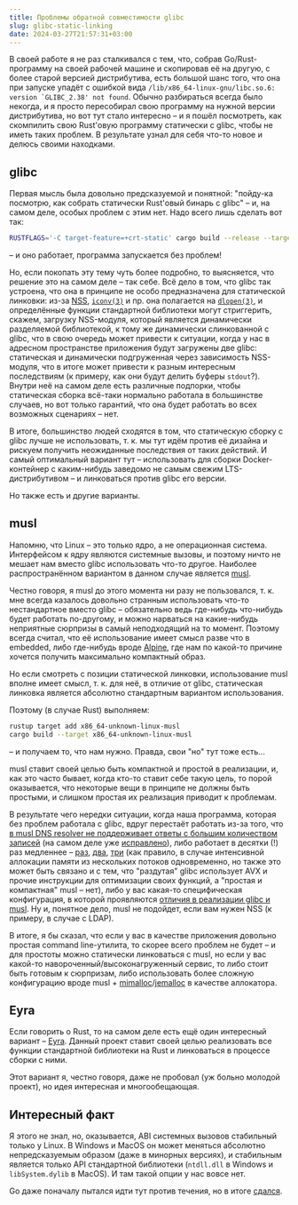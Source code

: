 ```yaml
---
title: Проблемы обратной совместимости glibc
slug: glibc-static-linking
date: 2024-03-27T21:57:31+03:00
---
```


В своей работе я не раз сталкивался с тем, что, собрав Go/Rust-программу на своей рабочей машине и скопировав её на другую, с более старой версией дистрибутива, есть большой шанс того, что она при запуске упадёт с ошибкой вида ```/lib/x86_64-linux-gnu/libc.so.6: version `GLIBC_2.38' not found```. Обычно разбираться всегда было некогда, и я просто пересобирал свою программу на нужной версии дистрибутива, но вот тут стало интересно – и я пошёл посмотреть, как скомпилить свою Rust'овую программу статически с glibc, чтобы не иметь таких проблем. В результате узнал для себя что-то новое и делюсь своими находками.

## glibc

Первая мысль была довольно предсказуемой и понятной: "пойду-ка посмотрю, как собрать статически Rust'овый бинарь с glibc" – и, на самом деле, особых проблем с этим нет. Надо всего лишь сделать вот так:
```bash
RUSTFLAGS='-C target-feature=+crt-static' cargo build --release --target x86_64-unknown-linux-gnu
```
– и оно работает, программа запускается без проблем!

Но, если покопать эту тему чуть более подробно, то выясняется, что решение это на самом деле – так себе. Всё дело в том, что glibc так устроена, что она в принципе не особо предназначена для статической линковки: из-за [NSS](http://man7.org/linux/man-pages/man5/nsswitch.conf.5.html), [`iconv(3)`](http://man7.org/linux/man-pages/man3/iconv.3.html) и пр. она полагается на [`dlopen(3)`](http://man7.org/linux/man-pages/man3/dlopen.3.html), и определённые функции стандартной библиотеки могут стриггерить, скажем, загрузку NSS-модуля, который является динамически разделяемой библиотекой, к тому же динамически слинкованной с glibc, что в свою очередь может привести к ситуации, когда у нас в адресном пространстве приложения будут загружены две glibc: статическая и динамически подгруженная через зависимость NSS-модуля, что в итоге может привести к разным интересным последствиям (к примеру, как они будут делить буферы `stdout`?). Внутри неё на самом деле есть различные подпорки, чтобы статическая сборка всё-таки нормально работала в большинстве случаев, но вот только гарантий, что она будет работать во всех возможных сценариях – нет.

В итоге, большинство людей сходятся в том, что статическую сборку с glibc лучше не использовать, т. к. мы тут идём против её дизайна и рискуем получить неожиданные последствия от таких действий. И самый оптимальный вариант тут – использовать для сборки Docker-контейнер с каким-нибудь заведомо не самым свежим LTS-дистрибутивом – и линковаться против glibc его версии.

Но также есть и другие варианты.

## musl

Напомню, что Linux – это только ядро, а не операционная система. Интерфейсом к ядру являются системные вызовы, и поэтому ничто не мешает нам вместо glibc использовать что-то другое. Наиболее распространённом вариантом в данном случае является [musl](https://musl.libc.org/).

Честно говоря, я musl до этого момента ни разу не пользовался, т. к. мне всегда казалось довольно странным использовать что-то нестандартное вместо glibc – обязательно ведь где-нибудь что-нибудь будет работать по-другому, и можно нарваться на какие-нибудь неприятные сюрпризы в самый неподходящий на то момент. Поэтому всегда считал, что её использование имеет смысл разве что в embedded, либо где-нибудь вроде [Alpine](https://www.alpinelinux.org/), где нам по какой-то причине хочется получить максимально компактный образ.

Но если смотреть с позиции статической линковки, использование musl вполне имеет смысл, т. к. для неё, в отличие от glibc, статическая линковка является абсолютно стандартным вариантом использования.

Поэтому (в случае Rust) выполняем:
```bash
rustup target add x86_64-unknown-linux-musl
cargo build --target x86_64-unknown-linux-musl
```
– и получаем то, что нам нужно. Правда, свои "но" тут тоже есть...

musl ставит своей целью быть компактной и простой в реализации, и, как это часто бывает, когда кто-то ставит себе такую цель, то порой оказывается, что некоторые вещи в принципе не должны быть простыми, и слишком простая их реализация приводит к проблемам.

В результате чего нередки ситуации, когда наша программа, которая без проблем работала с glibc, вдруг перестаёт работать из-за того, что [в musl DNS resolver не поддерживает ответы с большим количеством записей](https://purplecarrot.co.uk/post/2021-09-04-does_alpine-resolve_dns_properly/) (на самом деле уже [исправлено](https://www.furorteutonicus.eu/2023-10-02-musl-alpine-dns)), либо работает в десятки (!) раз медленнее – [раз](https://www.linkedin.com/pulse/testing-alternative-c-memory-allocators-pt-2-musl-mystery-gomes/), [два](https://andygrove.io/2020/05/why-musl-extremely-slow/), [три](https://twitter.com/theomn/status/1149853793636368384) (как правило, в случае интенсивной аллокации памяти из нескольких потоков одновременно, но также это может быть связано и с тем, что "раздутая" glibc использует AVX и прочие инструкции для оптимизации своих функций, а "простая и компактная" musl – нет), либо у вас какая-то специфическая конфигурация, в которой проявляются [отличия в реализации glibc и musl](https://github.com/gliderlabs/docker-alpine/blob/460819debdada8db435a3619c688a702bdd3420b/docs/caveats.md). Ну и, понятное дело, musl не подойдет, если вам нужен NSS (к примеру, в случае с LDAP).

В итоге, я бы сказал, что если у вас в качестве приложения довольно простая command line-утилита, то скорее всего проблем не будет – и для простоты можно статически линковаться с musl, но если у вас какой-то навороченный/высоконагруженный сервис, то либо стоит быть готовым к сюрпризам, либо использовать более сложную конфигурацию вроде musl + [mimalloc](https://github.com/microsoft/mimalloc)/[jemalloc](https://jemalloc.net/) в качестве аллокатора.

## Eyra

Если говорить о Rust, то на самом деле есть ещё один интересный вариант – [Eyra](https://github.com/sunfishcode/eyra/). Данный проект ставит своей целью реализовать все функции стандартной библиотеки на Rust и линковаться в процессе сборки с ними.

Этот вариант я, честно говоря, даже не пробовал (уж больно молодой проект), но идея интересная и многообещающая.

## Интересный факт

Я этого не знал, но, оказывается, ABI системных вызовов стабильный только у Linux. В Windows и MacOS он может меняться абсолютно непредсказуемым образом (даже в минорных версиях), и стабильным является только API стандартной библиотеки (`ntdll.dll` в Windows и `libSystem.dylib` в MacOS). И там такой опции у нас вовсе нет.

Go даже поначалу пытался идти тут против течения, но в итоге [сдался](https://golang.org/doc/go1.11#runtime).

